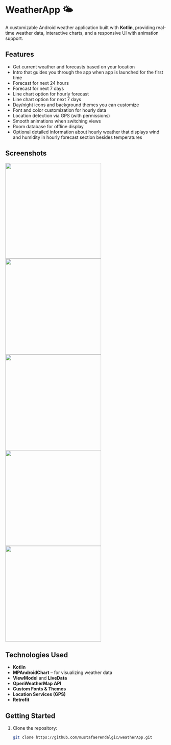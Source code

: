 # WeatherApp 🌤️

A customizable Android weather application built with **Kotlin**, providing real-time weather data, interactive charts, and a responsive UI with animation support.

## Features

-  Get current weather and forecasts based on your location
-  Intro that guides you through the app when app is launched for the first time
-  Forecast for next 24 hours
-  Forecast for next 7 days
-  Line chart option for hourly forecast 
-  Line chart option for next 7 days
-  Day/night icons and background themes you can customize
-  Font and color customization for hourly data
-  Location detection via GPS (with permissions)
-  Smooth animations when switching views 
-  Room database for offline display
-  Optional detailed information about hourly weather that displays wind and humidity in hourly forecast section besides temperatures  

## Screenshots

<p float="left">
  <img src="https://github.com/user-attachments/assets/df90f1f6-6b21-4523-837a-de8b5cab7b6c" width="300" style="margin-right:80px;" />
  <img src="https://github.com/user-attachments/assets/b6dd92cf-1bda-4fe0-9f2e-f1da07e990ce" width="300" style="margin-right:80px;" />
  <img src="https://github.com/user-attachments/assets/0a5622a8-0057-4250-ad47-3f6481c21278" width="300" style="margin-right:80px;" />
  <img src="https://github.com/user-attachments/assets/97c075b3-ad47-4752-b29b-41903f67ac92" width="300" style="margin-right:80px;" />
  <img src="https://github.com/user-attachments/assets/82f73d35-e163-4a32-be97-245157d23dcd" width="300" />
</p>


## Technologies Used

- **Kotlin**
- **MPAndroidChart** – for visualizing weather data
- **ViewModel** and **LiveData**
- **OpenWeatherMap API** 
- **Custom Fonts & Themes**
- **Location Services (GPS)**
- **Retrofit**

## Getting Started

1. Clone the repository:
   ```bash
   git clone https://github.com/mustafaerendalgic/weatherApp.git
